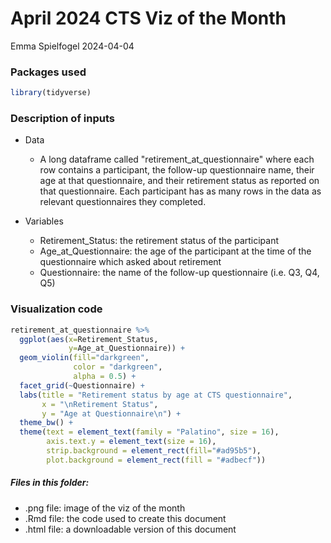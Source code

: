 # April 2024 CTS Viz of the Month
Emma Spielfogel
2024-04-04

### Packages used

```r
library(tidyverse)
```

### Description of inputs

* Data
    + A long dataframe called "retirement_at_questionnaire" where each row contains a participant, the follow-up questionnaire name, their age at that questionnaire, and their retirement status as reported on that questionnaire. Each participant has as many rows in the data as relevant questionnaires they completed.
    
* Variables
    + Retirement_Status: the retirement status of the participant
    + Age_at_Questionnaire: the age of the participant at the time of the questionnaire which asked about retirement
    + Questionnaire: the name of the follow-up questionnaire (i.e. Q3, Q4, Q5) 

### Visualization code

```r
retirement_at_questionnaire %>%
  ggplot(aes(x=Retirement_Status,
             y=Age_at_Questionnaire)) +
  geom_violin(fill="darkgreen",
              color = "darkgreen",
              alpha = 0.5) +
  facet_grid(~Questionnaire) +
  labs(title = "Retirement status by age at CTS questionnaire",
       x = "\nRetirement Status",
       y = "Age at Questionnaire\n") +
  theme_bw() +
  theme(text = element_text(family = "Palatino", size = 16),
        axis.text.y = element_text(size = 16),
        strip.background = element_rect(fill="#ad95b5"),
        plot.background = element_rect(fill = "#adbecf"))
```

##### Files in this folder:

- .png file: image of the viz of the month
- .Rmd file: the code used to create this document
- .html file: a downloadable version of this document

